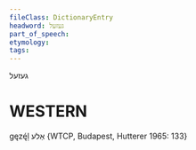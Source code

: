 ```yaml
---
fileClass: DictionaryEntry
headword: געזעל
part_of_speech: 
etymology: 
tags: 
---
```

געזעל

WESTERN
========

gęzę́ḷ אַלע {WTCP, Budapest, Hutterer 1965: 133}

